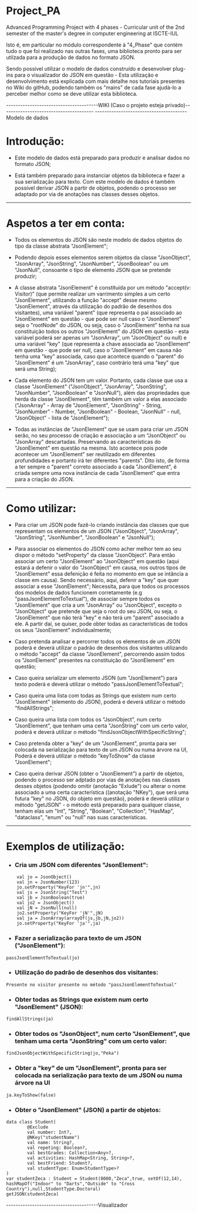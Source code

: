 # Project_PA
Advanced Programming Project with 4 phases - Curricular unit of the 2nd semester of the master's degree in computer engineering at ISCTE-IUL

Isto é, em particular no módulo correspondente à "4_Phase" que contém tudo o que foi realizado nas outras fases, uma biblioteca pronto para ser utilzada para a produção de dados no formato JSON.

Sendo possível utilizar o modelo de dados construído e desenvolver plug-ins para o visualizador do JSON em questão - Esta utilização e desenvolvimento está explicada com mais detalhe nos tutoriais presentes no Wiki do gitHub, podendo também os "mains" de cada fase ajudá-lo a perceber melhor como se deve utilizar esta biblioteca.

---------------------------------------WIKI (Caso o projeto esteja privado)---------------------------------------
---------------------------------------Modelo de dados
# **Introdução:**
* Este modelo de dados está preparado para produzir e analisar dados no formato JSON;

* Está também preparado para instanciar objetos da biblioteca e fazer a sua serialização para texto.
Com este modelo de dados é também possível derivar JSON a partir de objetos, podendo o processo ser adaptado por via de anotações nas classes desses objetos.
***
# **Aspetos a ter em conta:**
* Todos os elementos do JSON são neste modelo de dados objetos do tipo da classe abstrata "JsonElement"; 

* Podendo depois esses elementos serem objetos da classe "JsonObject", "JsonArray", "JsonString", "JsonNumber", "JsonBoolean" ou um "JsonNull", consoante o tipo de elemento JSON que se pretende produzir;

* A classe abstrata "JsonElement" é constítuida por um método "accept(v: Visitor)" (que permite realizar um varrimento simples a um certo "JsonElement", utilizando a função "accept" desse mesmo "JsonElement", através da utilização do padrão de desenhos dos visitantes), uma variável "parent" (que representa o pai associado ao "JsonElement" em questão - que pode ser null caso o "JsonElement" seja o "rootNode" do JSON, ou seja, caso o "JsonElement" tenha na sua constituição todos os outros "JsonElement" do JSON em questão - esta variável poderá ser apenas um "JsonArray", um "JsonObject" ou null) e uma variável "key" (que representa a chave associada ao "JsonElement" em questão - que pode ser null, caso o "JsonElement" em causa não tenha uma "key" associada, caso que acontece quando o "parent" do "JsonElement" é um "JsonArray", caso contrário terá uma "key" que será uma String);

* Cada elemento do JSON tem um valor. Portanto, cada classe que usa a classe "JsonElement" ("JsonObject", "JsonArray", "JsonString", "JsonNumber", "JsonBoolean" e "JsonNull"), além das propriedades que herda da classe "JsonElement", têm também um valor a elas associado ("JsonArray" - Array de "JsonElement", "JsonString" - String, "JsonNumber" - Number, "JsonBoolean" - Boolean, "JsonNull" - null, "JsonObject" - lista de "JsonElement"); 

* Todas as instâncias de "JsonElement" que se usam para criar um JSON serão, no seu processo de criação e associação a um "JsonObject" ou "JsonArray" descartadas. Preservando as características do "JsonElement" em questão na mesma. Isto acontece pois pode acontecer um "JsonElement" ser reutilizado em diferentes profundidades e portanto irá ter diferentes "parents". Dito isto, de forma a ter sempre o "parent" correto associado a cada "JsonElement", é criada sempre uma nova instância de cada "JsonElement" que entra para a criação do JSON.
***
# **Como utilizar:**
* Para criar um JSON pode fazê-lo criando instância das classes que que representam os elementos de um JSON ("JsonObject", "JsonArray", "JsonString", "JsonNumber", "JsonBoolean" e "JsonNull");

* Para associar os elementos do JSON como acher melhor tem ao seu dispor o método "setProperty" da classe "JsonObject". Para então associar um certo "JsonElement" ao "JsonObject" em questão (aqui estará a defenir o valor do "JsonObject" em causa, nos outros tipos de "JsonElement" essa defenição é feita no momento em que se intância a classe em causa). Sendo necessário, aqui, defenir a "key" que quer associar a esse "JsonElement"; Necessita, para que todos os processos dos modelos de dados funcionem corretamente (e.g "passJsonElementToTextual"), de associar sempre todos os "JsonElement" que cria a um "JsonArray" ou "JsonObject", excepto o "JsonObject" que pretende que seja o root do seu JSON, ou seja, o "JsonElement" que não terá "key" e não terá um "parent" associado a ele. A partir daí, se quiser, pode obter todas as características de todos os seus "JsonElement" individualmente;

* Caso pretenda analisar e percorrer todos os elementos de um JSON poderá e deverá utilizar o padrão de desenhos dos visitantes utilizando o método "accept" da classe "JsonElement", percorrendo assim todos os "JsonElement" presentes na constituição do "JsonElement" em questão;

* Caso queira serializar um elemento JSON (um "JsonElement") para texto poderá e deverá utilizar o método "passJsonElementToTextual";

* Caso queira uma lista com todas as Strings que existem num certo "JsonElement" (elemento do JSON), poderá e deverá utilizar o método "findAllStrings";

* Caso queira uma lista com todos os "JsonObject", num certo "JsonElement", que tenham uma certa "JsonString" com um certo valor, poderá e deverá utilizar o método "findJsonObjectWithSpecificString";

* Caso pretenda obter a "key" de um "JsonElement", pronta para ser colocada na serialização para texto de um JSON ou numa árvore na UI, Poderá e deverá utilizar o método "keyToShow" da classe "JsonElement";

* Caso queira derivar JSON (obter o "JsonElement") a partir de objetos, podendo o processo ser adptado por vias de anotações nas classes desses objetos (podendo omitir (anotação "Exlude") ou alterar o nome associado a uma certa característica ((anotação  "NKey"), que será uma futura "key" no JSON, do objeto em questão), poderá e deverá utilizar o método "getJSON" - o método está preparado para qualquer classe, tenham elas um "Int", "String", "Boolean", "Collection", "HasMap", "dataclass", "enum" ou "null" nas suas características.
***
# **Exemplos de utilização:**
* ### Cria um JSON com diferentes "JsonElement":  
```
    val jo = JsonObject()
    val jn = JsonNumber(123)
    jo.setProperty("KeyFor 'jn'",jn)
    val js = JsonString("Test")
    val jb = JsonBoolean(true)
    val jo2 = JsonObject()
    val jN = JsonNull(null)
    jo2.setProperty("KeyFor 'jN'",jN)
    val ja = JsonArray(arrayOf(js,jb,jN,jo2))
    jo.setProperty("KeyFor 'ja'",ja)
```
* ### Fazer a serialização para texto de um JSON ("JsonElement"):
```
passJsonElementToTextual(jo)
```
* ### Utilização do padrão de desenhos dos visitantes:
```
Presente no visitor presente no método "passJsonElementToTextual"
```
* ### Obter todas as Strings que existem num certo "JsonElement" (JSON):
```
findAllStrings(ja)
```
* ### Obter todos os "JsonObject", num certo "JsonElement", que tenham uma certa "JsonString" com um certo valor:
```
findJsonObjectWithSpecificString(jo,"Peka")
```
* ### Obter a "key" de um "JsonElement", pronta para ser colocada na serialização para texto de um JSON ou numa árvore na UI
```
ja.keyToShow(false)
```
* ### Obter o "JsonElement" (JSON) a partir de objetos:
```
data class Student(
        @Exclude
        val number: Int?,
        @NKey("studentName")
        val name: String?,
        val repeting: Boolean?,
        val bestGrades: Collection<Any>?,
        val activities: HashMap<String, String>?,
        val bestFriend: Student?,
        val studentType: Enum<StudentType>?
)
var studentZeca : Student = Student(8000,"Zeca",true, setOf(12,14), hashMapOf("Indoor" to "Darts","Outside" to "Cross Country"),null,StudentType.Doctoral)
getJSON(studentZeca)
```
---------------------------------------Visualizador
